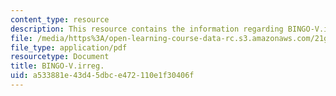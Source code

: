 ```yaml
---
content_type: resource
description: This resource contains the information regarding BINGO-V.irreg.
file: /media/https%3A/open-learning-course-data-rc.s3.amazonaws.com/21g-701-spanish-i-fall-2003/a533881e43d45dbce472110e1f30406f_MIT21G_701F03_8bingo.pdf
file_type: application/pdf
resourcetype: Document
title: BINGO-V.irreg.
uid: a533881e-43d4-5dbc-e472-110e1f30406f
---
```

